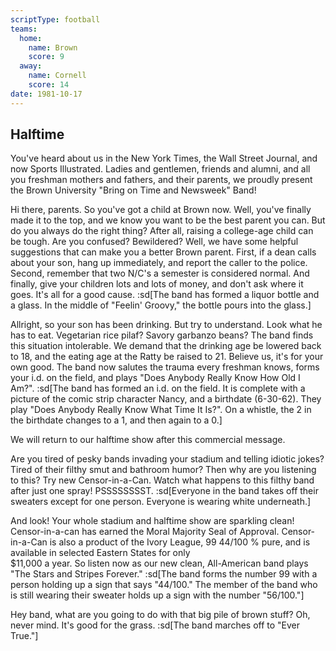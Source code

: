 ```yaml
---
scriptType: football
teams:
  home:
    name: Brown
    score: 9
  away:
    name: Cornell
    score: 14
date: 1981-10-17
---
```


## Halftime

You've heard about us in the New York Times, the Wall Street Journal, and now Sports Illustrated. Ladies and gentlemen, friends and alumni, and all you freshman mothers and fathers, and their parents, we proudly present the Brown University "Bring on Time and Newsweek" Band!

Hi there, parents. So you've got a child at Brown now. Well, you've finally made it to the top, and we know you want to be the best parent you can. But do you always do the right thing? After all, raising a college-age child can be tough. Are you confused? Bewildered? Well, we have some helpful suggestions that can make you a better Brown parent. First, if a dean calls about your son, hang up immediately, and report the caller to the police. Second, remember that two N/C's a semester is considered normal. And finally, give your children lots and lots of money, and don't ask where it goes. It's all for a good cause. :sd[The band has formed a liquor bottle and a glass. In the middle of "Feelin' Groovy," the bottle pours into the glass.]

Allright, so your son has been drinking. But try to understand. Look what he has to eat. Vegetarian rice pilaf? Savory garbanzo beans? The band finds this situation intolerable. We demand that the drinking age be lowered back to 18, and the eating age at the Ratty be raised to 21. Believe us, it's for your own good. The band now salutes the trauma every freshman knows, forms your i.d. on the field, and plays "Does Anybody Really Know How Old I Am?". :sd[The band has formed an i.d. on the field. It is complete with a picture of the comic strip character Nancy, and a birthdate (6-30-62). They play "Does Anybody Really Know What Time It Is?". On a whistle, the 2 in the birthdate changes to a 1, and then again to a 0.]

We will return to our halftime show after this commercial message.

Are you tired of pesky bands invading your stadium and telling idiotic jokes? Tired of their filthy smut and bathroom humor? Then why are you listening to this? Try new Censor-in-a-Can. Watch what happens to this filthy band after just one spray! PSSSSSSSST. :sd[Everyone in the band takes off their sweaters except for one person. Everyone is wearing white underneath.]

And look! Your whole stadium and halftime show are sparkling clean! Censor-in-a­-can has earned the Moral Majority Seal of Approval. Censor-in-a-Can is also a product of the Ivory League, 99 44/100 % pure, and is available in selected Eastern States for only\
 $11,000 a year. So listen now as our new clean, All-American band plays "The Stars and Stripes Forever." :sd[The band forms the number 99 with a person holding up a sign that says "44/100." The member of the band who is still wearing their sweater holds up a sign with the number "56/100."]

Hey band, what are you going to do with that big pile of brown stuff? Oh, never mind. It's good for the grass. :sd[The band marches off to "Ever True."]
